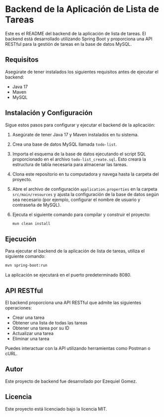 # Backend de la Aplicación de Lista de Tareas

Este es el README del backend de la aplicación de lista de tareas. El backend está desarrollado utilizando Spring Boot y proporciona una API RESTful para la gestión de tareas en la base de datos MySQL.

## Requisitos

Asegúrate de tener instalados los siguientes requisitos antes de ejecutar el backend:

* Java 17
* Maven
* MySQL

## Instalación y Configuración

Sigue estos pasos para configurar y ejecutar el backend de la aplicación:

1. Asegúrate de tener Java 17 y Maven instalados en tu sistema.

2. Crea una base de datos MySQL llamada `todo-list`.

3. Importa el esquema de la base de datos ejecutando el script SQL proporcionado en el archivo `todo-list_create.sql`. Esto creará la estructura de tabla necesaria para almacenar las tareas.

4. Clona este repositorio en tu computadora y navega hasta la carpeta del proyecto.

5. Abre el archivo de configuración `application.properties` en la carpeta `src/main/resources` y ajusta la configuración de la base de datos según sea necesario (por ejemplo, configurar el nombre de usuario y contraseña de MySQL).

6. Ejecuta el siguiente comando para compilar y construir el proyecto:

   ```bash
   mvn clean install
   ```

## Ejecución

Para ejecutar el backend de la aplicación de lista de tareas, utiliza el siguiente comando:

```bash
mvn spring-boot:run
```

La aplicación se ejecutará en el puerto predeterminado 8080.

## API RESTful

El backend proporciona una API RESTful que admite las siguientes operaciones:

* Crear una tarea
* Obtener una lista de todas las tareas
* Obtener una tarea por su ID
* Actualizar una tarea
* Eliminar una tarea

Puedes interactuar con la API utilizando herramientas como Postman o cURL.

## Autor

Este proyecto de backend fue desarrollado por Ezequiel Gomez.

## Licencia

Este proyecto está licenciado bajo la licencia MIT.